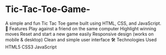 # Tic-Tac-Toe-Game-
A simple and fun Tic Tac Toe game built using HTML, CSS, and JavaScript.  🌟 Features Play against a friend on the same computer Highlight winning moves Reset and start a new game easily Responsive design (works on mobile &amp; desktop) Clean and simple user interface 🛠️ Technologies Used HTML5 CSS3 JavaScript
